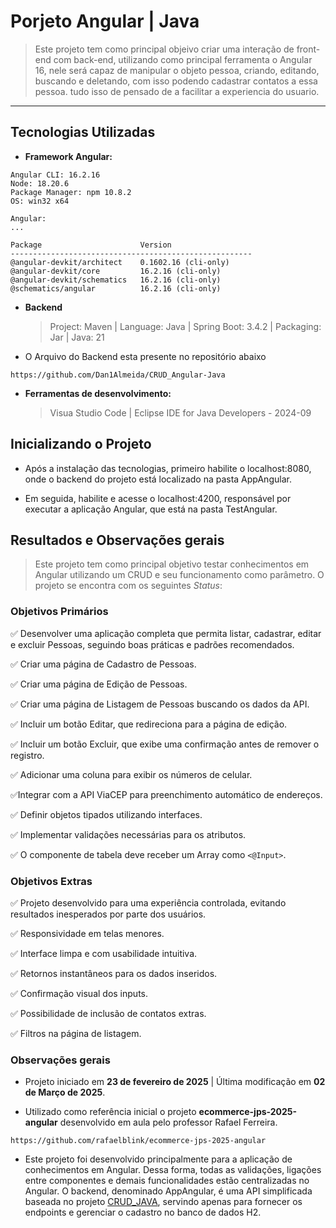 # Porjeto Angular | Java

> Este projeto tem como principal objeivo criar uma interação de front-end com back-end, utilizando como principal ferramenta o Angular 16, nele será capaz de manipular o objeto pessoa, criando, editando, buscando e deletando, com isso podendo cadastrar contatos a essa pessoa. tudo isso de pensado de a facilitar a experiencia do usuario.
---

## Tecnologias Utilizadas

- **Framework Angular:**

```
Angular CLI: 16.2.16
Node: 18.20.6
Package Manager: npm 10.8.2
OS: win32 x64

Angular:
...

Package                      Version
------------------------------------------------------
@angular-devkit/architect    0.1602.16 (cli-only)
@angular-devkit/core         16.2.16 (cli-only)
@angular-devkit/schematics   16.2.16 (cli-only)
@schematics/angular          16.2.16 (cli-only)
```

- **Backend**
 
	> Project: Maven | Language: Java | Spring Boot: 3.4.2 | Packaging: Jar | Java: 21

- O Arquivo do Backend esta presente no repositório abaixo
  
```
https://github.com/Dan1Almeida/CRUD_Angular-Java
```	

- **Ferramentas de desenvolvimento:**

	> Visua Studio Code | Eclipse IDE for Java Developers - 2024-09
 
## Inicializando o Projeto 

- Após a instalação das tecnologias, primeiro habilite o localhost:8080, onde o backend do projeto está localizado na pasta AppAngular.

- Em seguida, habilite e acesse o localhost:4200, responsável por executar a aplicação Angular, que está na pasta TestAngular.

## Resultados e Observações gerais
> Este projeto tem como principal objetivo testar conhecimentos em Angular utilizando um CRUD e seu funcionamento como parâmetro. O projeto se encontra com os seguintes _Status_:

### Objetivos Primários

:white_check_mark: Desenvolver uma aplicação completa que permita listar, cadastrar, editar e excluir Pessoas, seguindo boas práticas e padrões recomendados.

:white_check_mark: Criar uma página de Cadastro de Pessoas.

:white_check_mark: Criar uma página de Edição de Pessoas.

:white_check_mark: Criar uma página de Listagem de Pessoas buscando os dados da API.

:white_check_mark: Incluir um botão Editar, que redireciona para a página de edição.

:white_check_mark: Incluir um botão Excluir, que exibe uma confirmação antes de remover o registro.

:white_check_mark: Adicionar uma coluna para exibir os números de celular.
 
:white_check_mark:Integrar com a API ViaCEP para preenchimento automático de endereços.

:white_check_mark: Definir objetos tipados utilizando interfaces.

:white_check_mark: Implementar validações necessárias para os atributos.

:white_check_mark: O componente de tabela deve receber um Array como `<@Input>`.

### Objetivos Extras

:white_check_mark: Projeto desenvolvido para uma experiência controlada, evitando resultados inesperados por parte dos usuários.

:white_check_mark: Responsividade em telas menores.

:white_check_mark: Interface limpa e com usabilidade intuitiva.

:white_check_mark: Retornos instantâneos para os dados inseridos.

:white_check_mark: Confirmação visual dos inputs.

:white_check_mark: Possibilidade de inclusão de contatos extras.

:white_check_mark: Filtros na página de listagem.

### Observações gerais

- Projeto iniciado em **23 de fevereiro de 2025** | Última modificação em **02 de Março de 2025**.

- Utilizado como referência inicial o projeto **ecommerce-jps-2025-angular** desenvolvido em aula pelo professor Rafael Ferreira.
  
```
https://github.com/rafaelblink/ecommerce-jps-2025-angular
```  

- Este projeto foi desenvolvido principalmente para a aplicação de conhecimentos em Angular. Dessa forma, todas as validações, ligações entre componentes e demais funcionalidades estão centralizadas no Angular. O backend, denominado AppAngular, é uma API simplificada baseada no projeto [CRUD_JAVA](https://github.com/Dan1Almeida/CRUD_JAVA/), servindo apenas para fornecer os endpoints e gerenciar o cadastro no banco de dados H2.


 







   	  

 

  	      
